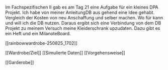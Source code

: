 Im Fachspezifischen II gab es am Tag 21 eine Aufgabe für ein kleines DPA Projekt.
Ich habe von meiner AnleitungDB aus gehend eine  Idee gehabt.
Vergleich der Kosten von neu Anschaffung und selber machen.
Wo für kann und will ich die DB nutzen.
Daraus ergibt sich eine Verbindung von dem DB Projekt zu meinem Versuch meine Kleiderschrank upzudaten. Dazu gibt es ein Heft und ein MilanoteBoard.

[[rainbowwardrobe-250825_1702]]


[[Wardrobe/Ziel]]
[[Simulierte Daten]]
[[Vorgehensweise]]

[[Garderobe]]